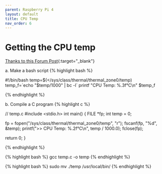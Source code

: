 ```yaml
---
parent: Raspberry Pi 4
layout: default
title: CPU Temp
nav_order: 6
---
```


# Getting the CPU temp
[Thanks to this Forum Post][forum]{:target="_blank"}

a. Make a bash script
{% highlight bash %}

#!/bin/bash
temp=$(</sys/class/thermal/thermal_zone0/temp)
temp_f=`echo "$temp/1000" | bc -l`
printf "CPU Temp: %.3f°C\n"  $temp_f

{% endhighlight %}

b. Compile a C program
{% highlight c %}

// temp.c
#include <stdio.h>
int main() {
  FILE *fp;
  int temp = 0;
  
  fp = fopen("/sys/class/thermal/thermal_zone0/temp", "r");
  fscanf(fp, "%d", &temp);
  printf(">> CPU Temp: %.2f°C\n", temp / 1000.0);
  fclose(fp);
  
  return 0;
}

{% endhighlight %}

{% highlight bash %}
gcc temp.c -o temp
{% endhighlight %}

{% highlight bash %}
sudo mv ./temp /usr/local/bin/
{% endhighlight %}

[forum]: https://www.raspberrypi.org/forums/viewtopic.php?t=252115



